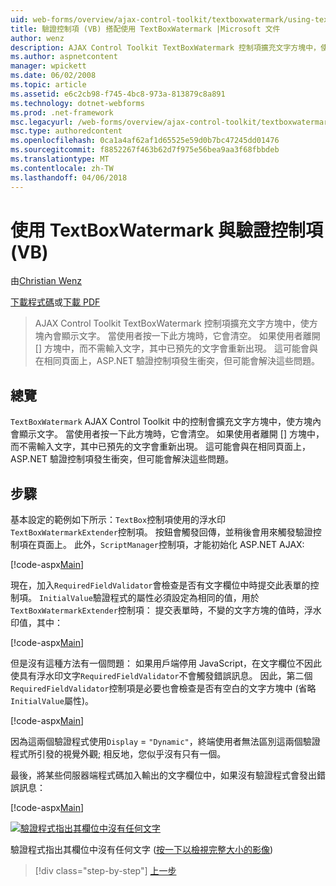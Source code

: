 ```yaml
---
uid: web-forms/overview/ajax-control-toolkit/textboxwatermark/using-textboxwatermark-with-validation-controls-vb
title: 驗證控制項 (VB) 搭配使用 TextBoxWatermark |Microsoft 文件
author: wenz
description: AJAX Control Toolkit TextBoxWatermark 控制項擴充文字方塊中，使方塊內會顯示文字。 當使用者按一下 [到] 方塊，它我...
ms.author: aspnetcontent
manager: wpickett
ms.date: 06/02/2008
ms.topic: article
ms.assetid: e6c2cb98-f745-4bc8-973a-813879c8a891
ms.technology: dotnet-webforms
ms.prod: .net-framework
msc.legacyurl: /web-forms/overview/ajax-control-toolkit/textboxwatermark/using-textboxwatermark-with-validation-controls-vb
msc.type: authoredcontent
ms.openlocfilehash: 0ca1a4af62af1d65525e59d0b7bc47245dd01476
ms.sourcegitcommit: f8852267f463b62d7f975e56bea9aa3f68fbbdeb
ms.translationtype: MT
ms.contentlocale: zh-TW
ms.lasthandoff: 04/06/2018
---
```

<a name="using-textboxwatermark-with-validation-controls-vb"></a>使用 TextBoxWatermark 與驗證控制項 (VB)
====================
由[Christian Wenz](https://github.com/wenz)

[下載程式碼](http://download.microsoft.com/download/9/3/f/93f8daea-bebd-4821-833b-95205389c7d0/TextBoxWatermark2.vb.zip)或[下載 PDF](http://download.microsoft.com/download/b/6/a/b6ae89ee-df69-4c87-9bfb-ad1eb2b23373/textboxwatermark2VB.pdf)

> AJAX Control Toolkit TextBoxWatermark 控制項擴充文字方塊中，使方塊內會顯示文字。 當使用者按一下此方塊時，它會清空。 如果使用者離開 [] 方塊中，而不需輸入文字，其中已預先的文字會重新出現。 這可能會與在相同頁面上，ASP.NET 驗證控制項發生衝突，但可能會解決這些問題。


## <a name="overview"></a>總覽

`TextBoxWatermark` AJAX Control Toolkit 中的控制會擴充文字方塊中，使方塊內會顯示文字。 當使用者按一下此方塊時，它會清空。 如果使用者離開 [] 方塊中，而不需輸入文字，其中已預先的文字會重新出現。 這可能會與在相同頁面上，ASP.NET 驗證控制項發生衝突，但可能會解決這些問題。

## <a name="steps"></a>步驟

基本設定的範例如下所示：`TextBox`控制項使用的浮水印`TextBoxWatermarkExtender`控制項。 按鈕會觸發回傳，並稍後會用來觸發驗證控制項在頁面上。 此外，`ScriptManager`控制項，才能初始化 ASP.NET AJAX:

[!code-aspx[Main](using-textboxwatermark-with-validation-controls-vb/samples/sample1.aspx)]

現在，加入`RequiredFieldValidator`會檢查是否有文字欄位中時提交此表單的控制項。 `InitialValue`驗證程式的屬性必須設定為相同的值，用於`TextBoxWatermarkExtender`控制項： 提交表單時，不變的文字方塊的值時，浮水印值，其中：

[!code-aspx[Main](using-textboxwatermark-with-validation-controls-vb/samples/sample2.aspx)]

但是沒有這種方法有一個問題： 如果用戶端停用 JavaScript，在文字欄位不因此使具有浮水印文字`RequiredFieldValidator`不會觸發錯誤訊息。 因此，第二個`RequiredFieldValidator`控制項是必要也會檢查是否有空白的文字方塊中 (省略`InitialValue`屬性)。

[!code-aspx[Main](using-textboxwatermark-with-validation-controls-vb/samples/sample3.aspx)]

因為這兩個驗證程式使用`Display` = `"Dynamic"`，終端使用者無法區別這兩個驗證程式所引發的視覺外觀; 相反地，您似乎沒有只有一個。

最後，將某些伺服器端程式碼加入輸出的文字欄位中，如果沒有驗證程式會發出錯誤訊息：

[!code-aspx[Main](using-textboxwatermark-with-validation-controls-vb/samples/sample4.aspx)]


[![驗證程式指出其欄位中沒有任何文字](using-textboxwatermark-with-validation-controls-vb/_static/image2.png)](using-textboxwatermark-with-validation-controls-vb/_static/image1.png)

驗證程式指出其欄位中沒有任何文字 ([按一下以檢視完整大小的影像](using-textboxwatermark-with-validation-controls-vb/_static/image3.png))

> [!div class="step-by-step"]
> [上一步](using-textboxwatermark-in-a-formview-vb.md)

